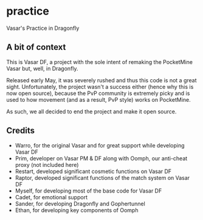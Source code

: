 # practice

Vasar's Practice in Dragonfly

## A bit of context

This is Vasar DF, a project with the sole intent of remaking the PocketMine Vasar but, well, in Dragonfly.

Released early May, it was severely rushed and thus this code is not a great sight. Unfortunately, the project wasn't a
success either (hence why this is now open source), because the PvP community is extremely picky and is used to how
movement (and as a result, PvP style) works on PocketMine.

As such, we all decided to end the project and make it open source.

## Credits
- Warro, for the original Vasar and for great support while developing Vasar DF
- Prim, developer on Vasar PM & DF along with Oomph, our anti-cheat proxy (not included here)
- Restart, developed significant cosmetic functions on Vasar DF
- Raptor, developed significant functions of the match system on Vasar DF
- Myself, for developing most of the base code for Vasar DF
- Cadet, for emotional support
- Sander, for developing Dragonfly and Gophertunnel
- Ethan, for developing key components of Oomph